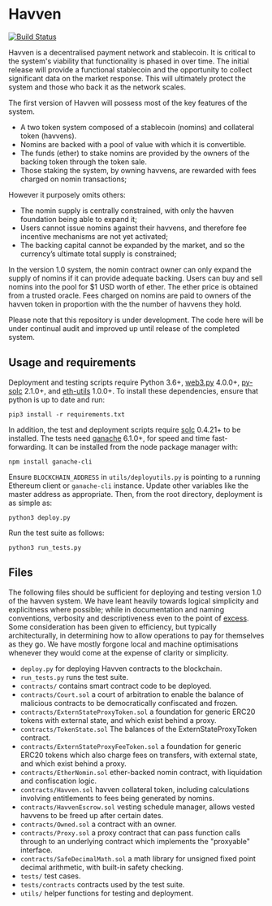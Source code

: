 # Havven

[![Build Status](https://travis-ci.org/Havven/havven.svg?branch=master)](https://travis-ci.org/Havven/havven)

Havven is a decentralised payment network and stablecoin.
It is critical to the system's viability that functionality is phased in over time. The initial release will provide a functional stablecoin and the opportunity to collect significant data on the market response. This will ultimately protect the system and those who back it as the network scales.

The first version of Havven will possess most of the key features of the system.

* A two token system composed of a stablecoin (nomins) and collateral token (havvens).
* Nomins are backed with a pool of value with which it is convertible.
* The funds (ether) to stake nomins are provided by the owners of the backing token through the token sale.
* Those staking the system, by owning havvens, are rewarded with fees charged on nomin transactions;

However it purposely omits others:

* The nomin supply is centrally constrained, with only the havven foundation being able to expand it;
* Users cannot issue nomins against their havvens, and therefore fee incentive mechanisms are not yet activated;
* The backing capital cannot be expanded by the market, and so the currency’s ultimate total supply is constrained;

In the version 1.0 system, the nomin contract owner can only expand the supply of nomins if it can provide adequate backing.
Users can buy and sell nomins into the pool for $1 USD worth of ether. The ether price is
obtained from a trusted oracle. Fees charged on nomins are paid to owners of the havven token in proportion with the the number of havvens they hold.

Please note that this repository is under development.
The code here will be under continual audit and improved up until release of the completed system.


## Usage and requirements

Deployment and testing scripts require Python 3.6+, [web3.py](https://github.com/ethereum/web3.py) 4.0.0+, [py-solc](https://github.com/ethereum/py-solc) 2.1.0+, and [eth-utils](https://github.com/ethereum/eth-utils) 1.0.0+. To install these dependencies, ensure that python is up to date and run:

```pip3 install -r requirements.txt```

In addition, the test and deployment scripts require [solc](https://github.com/ethereum/solidity) 0.4.21+ to be installed. The tests need [ganache](https://github.com/trufflesuite/ganache-cli) 6.1.0+, for speed and time fast-forwarding. It can be installed from the node package manager with:

```npm install ganache-cli```

Ensure `BLOCKCHAIN_ADDRESS` in `utils/deployutils.py` is pointing to a running
Ethereum client or `ganache-cli` instance. Update other variables like
the master address as appropriate. Then, from the root directory,
deployment is as simple as:

```python3 deploy.py```

Run the test suite as follows:

```python3 run_tests.py```


## Files

The following files should be sufficient for deploying and testing version 1.0
of the havven system. We have leant heavily towards logical simplicity and
explicitness where possible; while in documentation and naming conventions,
verbosity and descriptiveness even to the point of [excess](https://en.wikipedia.org/wiki/Literate_programming).
Some consideration has been given to efficiency, but typically architecturally,
in determining how to allow operations to pay for themselves as they go.
We have mostly forgone local and machine optimisations whenever they would
come at the expense of clarity or simplicity.

* `deploy.py` for deploying Havven contracts to the blockchain.
* `run_tests.py` runs the test suite.
* `contracts/` contains smart contract code to be deployed.
* `contracts/Court.sol` a court of arbitration to enable the balance of malicious contracts to be democratically confiscated and frozen.
* `contracts/ExternStateProxyToken.sol` a foundation for generic ERC20 tokens with external state, and which exist behind a proxy.
* `contracts/TokenState.sol` The balances of the ExternStateProxyToken contract.
* `contracts/ExternStateProxyFeeToken.sol` a foundation for generic ERC20 tokens which also charge fees on transfers, with external state, and which exist behind a proxy.
* `contracts/EtherNomin.sol` ether-backed nomin contract, with liquidation and confiscation logic.
* `contracts/Havven.sol` havven collateral token, including calculations involving entitlements to fees being generated by nomins.
* `contracts/HavvenEscrow.sol` vesting schedule manager, allows vested havvens to be freed up after certain dates.
* `contracts/Owned.sol` a contract with an owner.
* `contracts/Proxy.sol` a proxy contract that can pass function calls through to an underlying contract which implements the "proxyable" interface.
* `contracts/SafeDecimalMath.sol` a math library for unsigned fixed point decimal arithmetic, with built-in safety checking.
* `tests/` test cases.
* `tests/contracts` contracts used by the test suite.
* `utils/` helper functions for testing and deployment.
